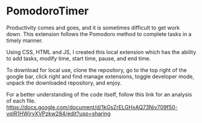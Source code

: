 # PomodoroTimer

Productivity comes and goes, and it is sometimes difficult to get work down.
This extension follows the Pomodoro method to complete tasks in a timely manner.

Using CSS, HTML and JS, I created this local extension which has the ability to add tasks,
modify time, start time, pause, and end time. 

To download for local use, clone the repository, go to the top right of the google bar, click right and find manage extensions,
toggle developer mode, unpack the downloaded repository, and enjoy.

For a better understanding of the code itself, follow this link for an analysis of each file.
https://docs.google.com/document/d/1kGsZrELGHxAQ73Niv709f50-vqIR1HWjryXVPzkw284/edit?usp=sharing
